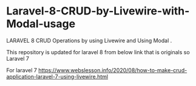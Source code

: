 # Laravel-8-CRUD-by-Livewire-with-Modal-usage
LARAVEL 8 CRUD Operations by using Livewire and Using Modal .

This repository is updated for laravel 8 from below link that is originals so Laravel 7


For laravel 7 
https://www.webslesson.info/2020/08/how-to-make-crud-application-laravel-7-using-livewire.html

